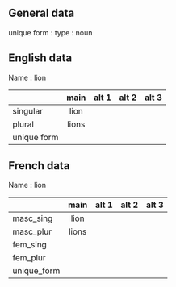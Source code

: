 ## General data

unique form :
type : noun

## English data

Name : lion

|             | main  | alt 1 | alt 2 | alt 3 |
| :---------- | :---: | :---: | :---: | ----- |
| singular    | lion  |       |       |       |
| plural      | lions |       |       |       |
| unique form |       |       |       |       |

## French data

Name : lion

|             | main  | alt 1 | alt 2 | alt 3 |
| :---------- | :---: | :---: | :---: | :---: |
| masc_sing   | lion  |       |       |       |
| masc_plur   | lions |       |       |       |
| fem_sing    |       |       |       |       |
| fem_plur    |       |       |       |       |
| unique_form |       |       |       |       |


